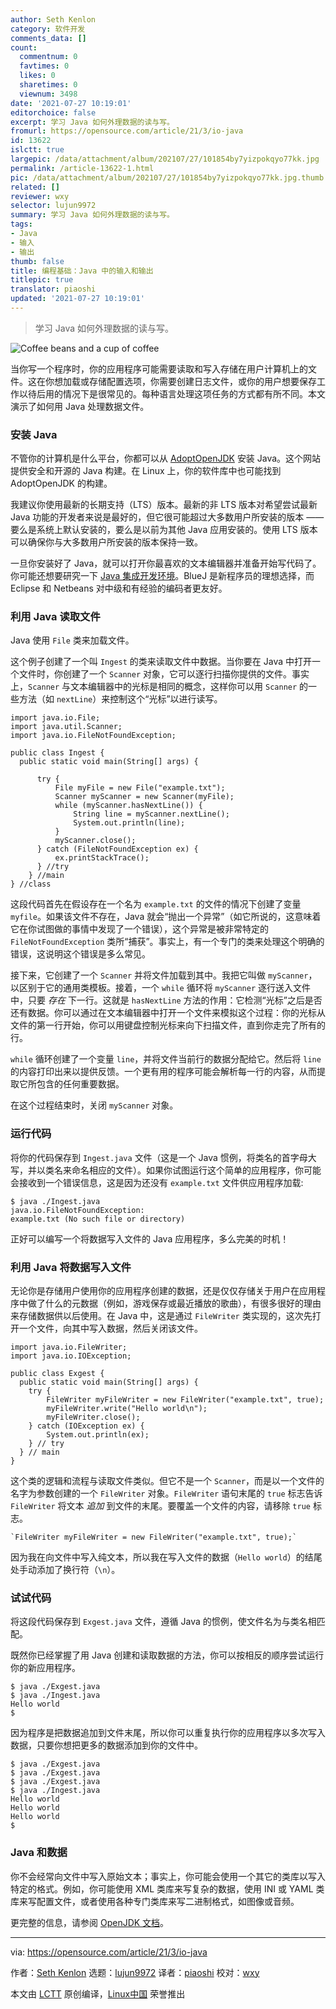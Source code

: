 ```yaml
---
author: Seth Kenlon
category: 软件开发
comments_data: []
count:
  commentnum: 0
  favtimes: 0
  likes: 0
  sharetimes: 0
  viewnum: 3498
date: '2021-07-27 10:19:01'
editorchoice: false
excerpt: 学习 Java 如何外理数据的读与写。
fromurl: https://opensource.com/article/21/3/io-java
id: 13622
islctt: true
largepic: /data/attachment/album/202107/27/101854by7yizpokqyo77kk.jpg
permalink: /article-13622-1.html
pic: /data/attachment/album/202107/27/101854by7yizpokqyo77kk.jpg.thumb.jpg
related: []
reviewer: wxy
selector: lujun9972
summary: 学习 Java 如何外理数据的读与写。
tags:
- Java
- 输入
- 输出
thumb: false
title: 编程基础：Java 中的输入和输出
titlepic: true
translator: piaoshi
updated: '2021-07-27 10:19:01'
---
```



> 
> 学习 Java 如何外理数据的读与写。
> 
> 
> 


![](/data/attachment/album/202107/27/101854by7yizpokqyo77kk.jpg "Coffee beans and a cup of coffee")


当你写一个程序时，你的应用程序可能需要读取和写入存储在用户计算机上的文件。这在你想加载或存储配置选项，你需要创建日志文件，或你的用户想要保存工作以待后用的情况下是很常见的。每种语言处理这项任务的方式都有所不同。本文演示了如何用 Java 处理数据文件。


### 安装 Java


不管你的计算机是什么平台，你都可以从 [AdoptOpenJDK](https://adoptopenjdk.net) 安装 Java。这个网站提供安全和开源的 Java 构建。在 Linux 上，你的软件库中也可能找到 AdoptOpenJDK 的构建。


我建议你使用最新的长期支持（LTS）版本。最新的非 LTS 版本对希望尝试最新 Java 功能的开发者来说是最好的，但它很可能超过大多数用户所安装的版本 —— 要么是系统上默认安装的，要么是以前为其他 Java 应用安装的。使用 LTS 版本可以确保你与大多数用户所安装的版本保持一致。


一旦你安装好了 Java，就可以打开你最喜欢的文本编辑器并准备开始写代码了。你可能还想要研究一下 [Java 集成开发环境](https://opensource.com/article/20/7/ide-java)。BlueJ 是新程序员的理想选择，而 Eclipse 和 Netbeans 对中级和有经验的编码者更友好。


### 利用 Java 读取文件


Java 使用 `File` 类来加载文件。


这个例子创建了一个叫 `Ingest` 的类来读取文件中数据。当你要在 Java 中打开一个文件时，你创建了一个 `Scanner` 对象，它可以逐行扫描你提供的文件。事实上，`Scanner` 与文本编辑器中的光标是相同的概念，这样你可以用 `Scanner` 的一些方法（如 `nextLine`）来控制这个“光标”以进行读写。



```
import java.io.File;
import java.util.Scanner;
import java.io.FileNotFoundException;

public class Ingest {
  public static void main(String[] args) {
   
      try {
          File myFile = new File("example.txt");
          Scanner myScanner = new Scanner(myFile);
          while (myScanner.hasNextLine()) {
              String line = myScanner.nextLine();
              System.out.println(line);
          }
          myScanner.close();
      } catch (FileNotFoundException ex) {
          ex.printStackTrace();  
      } //try
    } //main
} //class

```

这段代码首先在假设存在一个名为 `example.txt` 的文件的情况下创建了变量 `myfile`。如果该文件不存在，Java 就会“抛出一个异常”（如它所说的，这意味着它在你试图做的事情中发现了一个错误），这个异常是被非常特定的 `FileNotFoundException` 类所“捕获”。事实上，有一个专门的类来处理这个明确的错误，这说明这个错误是多么常见。


接下来，它创建了一个 `Scanner` 并将文件加载到其中。我把它叫做 `myScanner`，以区别于它的通用类模板。接着，一个 `while` 循环将 `myScanner` 逐行送入文件中，只要 *存在* 下一行。这就是 `hasNextLine` 方法的作用：它检测“光标”之后是否还有数据。你可以通过在文本编辑器中打开一个文件来模拟这个过程：你的光标从文件的第一行开始，你可以用键盘控制光标来向下扫描文件，直到你走完了所有的行。


`while` 循环创建了一个变量 `line`，并将文件当前行的数据分配给它。然后将 `line` 的内容打印出来以提供反馈。一个更有用的程序可能会解析每一行的内容，从而提取它所包含的任何重要数据。


在这个过程结束时，关闭 `myScanner` 对象。


### 运行代码


将你的代码保存到 `Ingest.java` 文件（这是一个 Java 惯例，将类名的首字母大写，并以类名来命名相应的文件）。如果你试图运行这个简单的应用程序，你可能会接收到一个错误信息，这是因为还没有 `example.txt` 文件供应用程序加载:



```
$ java ./Ingest.java
java.io.FileNotFoundException:
example.txt (No such file or directory)

```

正好可以编写一个将数据写入文件的 Java 应用程序，多么完美的时机！


### 利用 Java 将数据写入文件


无论你是存储用户使用你的应用程序创建的数据，还是仅仅存储关于用户在应用程序中做了什么的元数据（例如，游戏保存或最近播放的歌曲），有很多很好的理由来存储数据供以后使用。在 Java 中，这是通过 `FileWriter` 类实现的，这次先打开一个文件，向其中写入数据，然后关闭该文件。



```
import java.io.FileWriter;
import java.io.IOException;

public class Exgest {
  public static void main(String[] args) {
    try {
        FileWriter myFileWriter = new FileWriter("example.txt", true);
        myFileWriter.write("Hello world\n");
        myFileWriter.close();
    } catch (IOException ex) {
        System.out.println(ex);
    } // try
  } // main
}

```

这个类的逻辑和流程与读取文件类似。但它不是一个 `Scanner`，而是以一个文件的名字为参数创建的一个 `FileWriter` 对象。`FileWriter` 语句末尾的 `true` 标志告诉 `FileWriter` 将文本 *追加* 到文件的末尾。要覆盖一个文件的内容，请移除 `true` 标志。



```
`FileWriter myFileWriter = new FileWriter("example.txt", true);`

```

因为我在向文件中写入纯文本，所以我在写入文件的数据（`Hello world`）的结尾处手动添加了换行符（`\n`）。


### 试试代码


将这段代码保存到 `Exgest.java` 文件，遵循 Java 的惯例，使文件名为与类名相匹配。


既然你已经掌握了用 Java 创建和读取数据的方法，你可以按相反的顺序尝试运行你的新应用程序。



```
$ java ./Exgest.java
$ java ./Ingest.java
Hello world
$

```

因为程序是把数据追加到文件末尾，所以你可以重复执行你的应用程序以多次写入数据，只要你想把更多的数据添加到你的文件中。



```
$ java ./Exgest.java
$ java ./Exgest.java
$ java ./Exgest.java
$ java ./Ingest.java
Hello world
Hello world
Hello world
$

```

### Java 和数据


你不会经常向文件中写入原始文本；事实上，你可能会使用一个其它的类库以写入特定的格式。例如，你可能使用 XML 类库来写复杂的数据，使用 INI 或 YAML 类库来写配置文件，或者使用各种专门类库来写二进制格式，如图像或音频。


更完整的信息，请参阅 [OpenJDK 文档](https://access.redhat.com/documentation/en-us/openjdk/11/)。




---


via: <https://opensource.com/article/21/3/io-java>


作者：[Seth Kenlon](https://opensource.com/users/seth) 选题：[lujun9972](https://github.com/lujun9972) 译者：[piaoshi](https://github.com/piaoshi) 校对：[wxy](https://github.com/wxy)


本文由 [LCTT](https://github.com/LCTT/TranslateProject) 原创编译，[Linux中国](https://linux.cn/) 荣誉推出